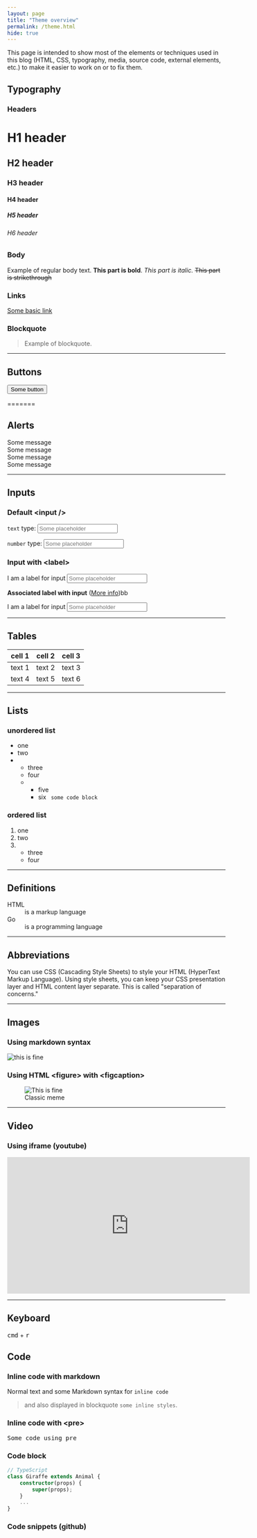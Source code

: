 ```yaml
---
layout: page
title: "Theme overview"
permalink: /theme.html
hide: true
---
```


This page is intended to show most of the elements or techniques used in this blog (HTML, CSS, typography, media, source code, external elements, etc.) to make it easier to work on or to fix them.

## Typography

### Headers

# H1 header

## H2 header

### H3 header

#### H4 header

##### H5 header

###### H6 header

### Body

Example of regular body text. **This part is bold**. _This part is italic._ <s>This part is strikethrough</s>

### Links

<a href="#">Some basic link</a>

### Blockquote

<blockquote>Example of blockquote.</blockquote>

---

## Buttons

<button>Some button</button>

=======

## Alerts

<div class="alert alert-info">Some message</div>
<div class="alert alert-success">Some message</div>
<div class="alert alert-warning">Some message</div>
<div class="alert alert-danger">Some message</div>

---

## Inputs

### Default \<input />

`text` type:
<input placeholder="Some placeholder" type="text" />

`number` type:
<input placeholder="Some placeholder" type="number" />

### Input with \<label>

<div>
    <label for="hippo">I am a label for input</label>
    <input name="hippo" placeholder="Some placeholder">
</div>

**Associated label with input** (<a href="https://developer.mozilla.org/en-US/docs/Web/HTML/Element/label">More info</a>)bb

<label for="hippo">I am a label for input
<input name="hippo" placeholder="Some placeholder">
</label>

---

## Tables

| cell 1 | cell 2 | cell 3 |
| ------ | ------ | ------ |
| text 1 | text 2 | text 3 |
| text 4 | text 5 | text 6 |

---

## Lists

### unordered list

<ul>
    <li>one</li>
    <li>two</li>
    <li>
        <ul>
            <li>three</li>
            <li>four</li>
            <li>
                <ul>
                    <li>five</li>
                    <li>six
                        <code> some code block </code>
                    </li>
                </ul>
            </li>
        </ul>
    </li>

</ul>

### ordered list

<ol>
    <li>one</li>
    <li>two</li>
    <li>
        <ul>
            <li>three</li>
            <li>four</li>
        </ul>
    </li>
</ol>

---

## Definitions

<dl>  
  <dt>HTML</dt>  
  <dd>is a markup language</dd>  
  <dt>Go</dt>  
  <dd>is a programming language</dd>  
</dl>

---

## Abbreviations

<p>You can use <abbr>CSS</abbr> (Cascading Style Sheets) to style your <abbr>HTML</abbr> (HyperText Markup Language). Using style sheets, you can keep your <abbr>CSS</abbr> presentation layer and <abbr>HTML</abbr> content layer separate. This is called "separation of concerns."</p>

---

## Images

### Using markdown syntax

![this is fine](/assets/img/template/this-is-fine.jpg)

### Using HTML \<figure> with \<figcaption>

<figure>
    <img src="/assets/img/template/this-is-fine.jpg"
         alt="This is fine">
    <figcaption>Classic meme</figcaption>
</figure>

---

## Video

### Using iframe (youtube)

<iframe width="560" height="315" src="https://www.youtube.com/embed/kQJrgSML5hY?controls=0&amp;showinfo=0&amp;start=10" frameborder="0" allow="autoplay; encrypted-media" allowfullscreen></iframe>

---

## Keyboard

<kbd>cmd</kbd> + <kbd>r</kbd>

## Code

### Inline code with markdown

Normal text and some Markdown syntax for `inline code`

> and also displayed in blockquote `some inline styles`.

### Inline code with \<pre>

<pre>Some code using pre</pre>

### Code block

```ts
// TypeScript
class Giraffe extends Animal {
    constructor(props) {
        super(props);
    }
    ...
}
```

### Code snippets (github)

<script src="https://gist.github.com/mmistakes/77c68fbb07731a456805a7b473f47841.js"></script>
